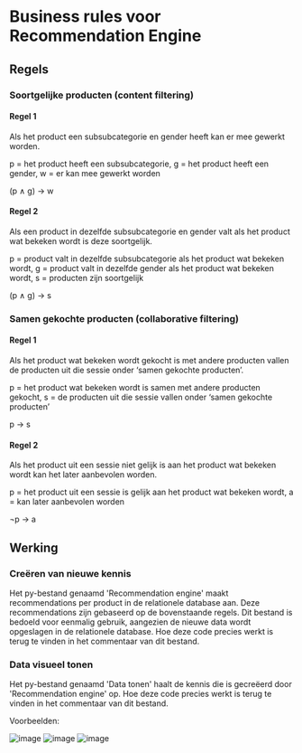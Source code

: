 # Business rules voor Recommendation Engine

## Regels
### Soortgelijke producten (content filtering)
#### Regel 1
Als het product een subsubcategorie en gender heeft kan er mee gewerkt worden.

p = het product heeft een subsubcategorie, g = het product heeft een gender, w = er kan mee gewerkt worden

(p ∧ g) → w

#### Regel 2
Als een product in dezelfde subsubcategorie en gender valt als het product wat bekeken wordt is deze soortgelijk.

p = product valt in dezelfde subsubcategorie als het product wat bekeken wordt, g = product valt in dezelfde gender als het product wat bekeken wordt, s = producten zijn soortgelijk

(p ∧ g) → s


### Samen gekochte producten (collaborative filtering)
#### Regel 1
Als het product wat bekeken wordt gekocht is met andere producten vallen de producten uit die sessie onder ‘samen gekochte producten’.

p = het product wat bekeken wordt is samen met andere producten gekocht, s = de producten uit die sessie vallen onder ‘samen gekochte producten’

p → s

#### Regel 2
Als het product uit een sessie niet gelijk is aan het product wat bekeken wordt kan het later aanbevolen worden.

p = het product uit een sessie is gelijk aan het product wat bekeken wordt, a = kan later aanbevolen worden

¬p → a


## Werking
### Creëren van nieuwe kennis
Het py-bestand genaamd 'Recommendation engine' maakt recommendations per product in de relationele database aan. Deze recommendations zijn gebaseerd op de bovenstaande regels.
Dit bestand is bedoeld voor eenmalig gebruik, aangezien de nieuwe data wordt opgeslagen in de relationele database. Hoe deze code precies werkt is terug te vinden in het commentaar van dit bestand.

### Data visueel tonen
Het py-bestand genaamd 'Data tonen' haalt de kennis die is gecreëerd door 'Recommendation engine' op. Hoe deze code precies werkt is terug te vinden in het commentaar van dit bestand.

Voorbeelden:

![image](https://user-images.githubusercontent.com/74547189/115705814-43409200-a36d-11eb-9b24-47d35e153c9d.png)
![image](https://user-images.githubusercontent.com/74547189/115705895-60756080-a36d-11eb-9cef-15dc3498cbf4.png)
![image](https://user-images.githubusercontent.com/74547189/115705974-7551f400-a36d-11eb-811c-153feec71adc.png)

